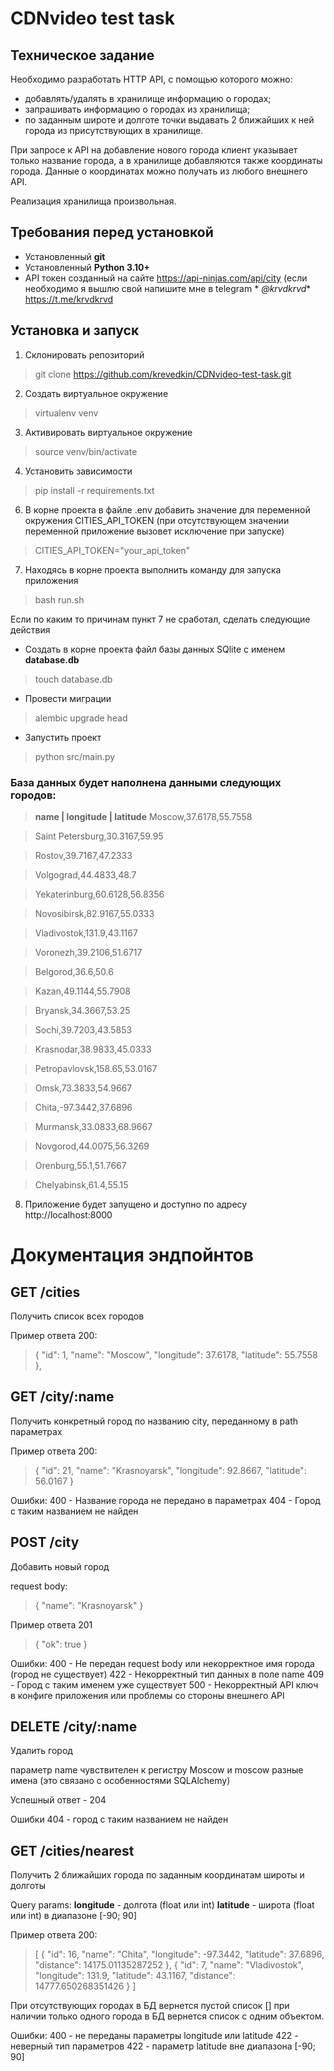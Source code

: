 # CDNvideo test task

## Техническое задание

Необходимо разработать HTTP API, с помощью которого можно:

- добавлять/удалять в хранилище информацию о городах;
- запрашивать информацию о городах из хранилища;
- по заданным широте и долготе точки выдавать 2 ближайших к ней города из присутствующих в хранилище.

При запросе к API на добавление нового города клиент указывает только название города, а в хранилище добавляются также
координаты города. Данные о координатах можно получать из любого внешнего API.

Реализация хранилища произвольная.

## Требования перед установкой

- Установленный **git**
- Установленный **Python 3.10+**
- API токен созданный на сайте https://api-ninjas.com/api/city (если необходимо я вышлю свой напишите мне в telegram *
  *@krvdkrvd** https://t.me/krvdkrvd

## Установка и запуск

1. Склонировать репозиторий

> git clone https://github.com/krevedkin/CDNvideo-test-task.git

2. Создать виртуальное окружение

> virtualenv venv

3. Активировать виртуальное окружение

> source venv/bin/activate

4. Установить зависимости

> pip install -r requirements.txt

6. В корне проекта в файле .env добавить значение для переменной окружения CITIES_API_TOKEN (при отсутствующем значении
   переменной приложение вызовет исключение при запуске)

> CITIES_API_TOKEN="your_api_token"

7. Находясь в корне проекта выполнить команду для запуска приложения

> bash run.sh

Если по каким то причинам пункт 7 не сработал, сделать следующие действия

- Создать в корне проекта файл базы данных SQlite с именем **database.db**

> touch database.db

- Провести миграции

> alembic upgrade head

- Запустить проект

> python src/main.py

### База данных будет наполнена данными следующих городов:

> **name | longitude | latitude**
> Moscow,37.6178,55.7558

> Saint Petersburg,30.3167,59.95

> Rostov,39.7167,47.2333

> Volgograd,44.4833,48.7

> Yekaterinburg,60.6128,56.8356

> Novosibirsk,82.9167,55.0333

> Vladivostok,131.9,43.1167

> Voronezh,39.2106,51.6717

> Belgorod,36.6,50.6

> Kazan,49.1144,55.7908

> Bryansk,34.3667,53.25

> Sochi,39.7203,43.5853

> Krasnodar,38.9833,45.0333

> Petropavlovsk,158.65,53.0167

> Omsk,73.3833,54.9667

> Chita,-97.3442,37.6896

> Murmansk,33.0833,68.9667

> Novgorod,44.0075,56.3269

> Orenburg,55.1,51.7667

> Chelyabinsk,61.4,55.15

8. Приложение будет запущено и доступно по адресу http://localhost:8000

# Документация эндпойнтов

## GET /cities

Получить список всех городов

Пример ответа 200:
> {
"id":  1,
"name":  "Moscow",
"longitude":  37.6178,
"latitude":  55.7558
> },

## GET /city/:name

Получить конкретный город по названию city, переданному в path параметрах

Пример ответа 200:

> {
"id":  21,
"name":  "Krasnoyarsk",
"longitude":  92.8667,
"latitude":  56.0167
> }

Ошибки:
400 - Название города не передано в параметрах
404 - Город с таким названием не найден

## POST /city

Добавить новый город

request body:
> {
"name":  "Krasnoyarsk"
> }

Пример ответа 201

> {
"ok":  true
> }

Ошибки:
400 - Не передан request body или некорректное имя города (город не существует)
422 - Некорректный тип данных в поле name
409 - Город с таким именем уже существует
500 - Некорректный API ключ в конфиге приложения или проблемы со стороны внешнего API

## DELETE /city/:name

Удалить город

параметр name чувствителен к регистру Moscow и moscow разные имена (это связано с особенностями SQLAlchemy)

Успешный ответ - 204

Ошибки
404 - город с таким названием не найден

## GET /cities/nearest

Получить 2 ближайших города по заданным координатам широты и долготы

Query params:
**longitude** - долгота (float или int)
**latitude** - широта (float или int) в диапазоне [-90; 90]

Пример ответа 200:
> [
{
"id":  16,
"name":  "Chita",
"longitude":  -97.3442,
"latitude":  37.6896,
"distance":  14175.01135287252
},
{
"id":  7,
"name":  "Vladivostok",
"longitude":  131.9,
"latitude":  43.1167,
"distance":  14777.650268351426
}
]


При отсутствующих городах в БД вернется пустой список [] при наличии только одного города в БД вернется список с одним
объектом.

Ошибки:
400 - не переданы параметры longitude или latitude
422 - неверный тип параметров
422 - параметр latitude вне диапазона [-90; 90]
